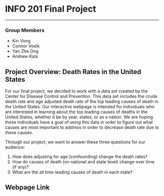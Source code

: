 # INFO 201 Final Project
***
### Group Members
* Kin Vong 
* Connor Voelk
* Yan Zhe Ong
* Andrew Kats

## Project Overview: Death Rates in the United States
For our final project, we decided to work with a data set created by the Center for Disease Control and Prevention. This data set includes the crude death rate and age adjusted death rate of the top leading causes of death in the United States. Our interactive webpage is intended for individuals who are interested in learning about the top leading causes of deaths in the United States, whether it be by year, states, or as a nation. We are hoping these individuals have a goal of using this data in order to figure out what causes are most important to address in order to decrease death rate due to these causes.

Through our project, we want to answer these three questions for our audience:

1. How does adjusting for age (confounding) change the death rates?
2. How do causes of death (on national and state level) change over time (if any)?
3. What are the all time leading causes of death in each state? 

## Webpage Link
